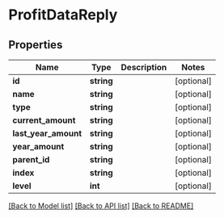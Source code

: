 # ProfitDataReply

## Properties
Name | Type | Description | Notes
------------ | ------------- | ------------- | -------------
**id** | **string** |  | [optional] 
**name** | **string** |  | [optional] 
**type** | **string** |  | [optional] 
**current_amount** | **string** |  | [optional] 
**last_year_amount** | **string** |  | [optional] 
**year_amount** | **string** |  | [optional] 
**parent_id** | **string** |  | [optional] 
**index** | **string** |  | [optional] 
**level** | **int** |  | [optional] 

[[Back to Model list]](../README.md#documentation-for-models) [[Back to API list]](../README.md#documentation-for-api-endpoints) [[Back to README]](../README.md)



